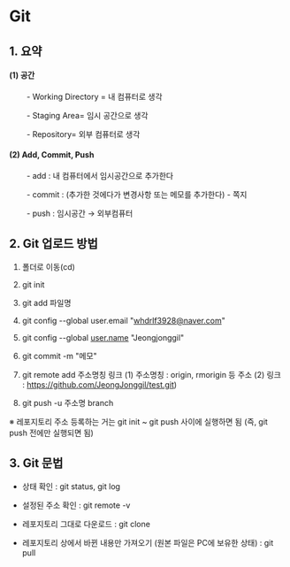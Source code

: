 # Git

## 1. 요약

#### (1) 공간

        -  Working Directory = 내 컴퓨터로 생각

        - Staging Area= 임시 공간으로 생각

        - Repository= 외부 컴퓨터로 생각

#### (2) Add, Commit, Push

        - add : 내 컴퓨터에서 임시공간으로 추가한다

        - commit : (추가한 것에다가 변경사항 또는 메모를 추가한다) - 쪽지

        - push : 임시공간 → 외부컴퓨터

## 2. Git 업로드 방법

1. 폴더로 이동(cd)

2. git init

3. git add 파일명

4. git config --global user.email "[whdrlf3928@naver.com](mailto:whdrlf3928@naver.com)" 

5. git config --global [user.name](http://user.name) "Jeongjonggil"

6. git commit -m "메모"

7. git remote add 주소명칭 링크
   (1) 주소명칭 : origin, rmorigin 등 주소 
   (2) 링크 : https://github.com/JeongJonggil/test.git)

8. git push -u 주소명 branch

※ 레포지토리 주소 등록하는 거는 git init ~ git push 사이에 실행하면 됨 (즉, git push 전에만 실행되면 됨)

## 3. Git 문법

- 상태 확인 : git status, git log

- 설정된 주소 확인 : git remote -v

- 레포지토리 그대로 다운로드 : git clone

- 레포지토리 상에서 바뀐 내용만 가져오기 (원본 파일은 PC에 보유한 상태) : git pull


